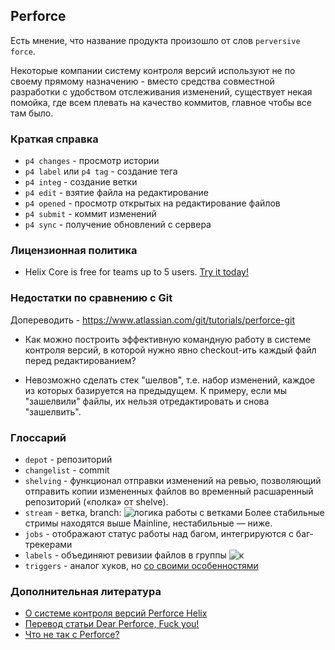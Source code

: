 ## Perforce

Есть мнение, что название продукта произошло от слов `perversive force`.

Некоторые компании систему контроля версий используют не по своему прямому
назначению - вместо средства совместной разработки с удобством отслеживания
изменений, существует некая помойка, где всем плевать на качество коммитов,
главное чтобы все там было.

### Краткая справка

* `p4 changes` - просмотр истории
* `p4 label` или `p4 tag` - создание тега
* `p4 integ` - создание ветки
* `p4 edit` - взятие файла на редактирование
* `p4 opened` - просмотр открытых на редактирование файлов
* `p4 submit` - коммит изменений
* `p4 sync` - получение обновлений с сервера

### Лицензионная политика

* Helix Core is free for teams up to 5 users. [Try it
    today!](https://www.perforce.com/downloads)

### Недостатки по сравнению с Git

Допереводить - https://www.atlassian.com/git/tutorials/perforce-git

* Как можно построить эффективную командную работу в системе контроля версий, в
    которой нужно явно checkout-ить каждый файл перед редактированием?

* Невозможно сделать стек "шелвов", т.е. набор изменений, каждое из которых
    базируется на предыдущем. К примеру, если мы "зашелвили" файлы, их нельзя
    отредактировать и снова "зашелвить".

### Глоссарий

* `depot` - репозиторий
* `changelist` - commit
* `shelving` - функционал отправки изменений на ревью, позволяющий отправить
  копии измененных файлов во временный расшаренный репозиторий («полка» от
  shelve).
* `stream` - ветка, branch:
  ![логика работы с ветками](https://habrastorage.org/files/683/3a9/07c/6833a907c7ce486ea493e2b6b2cd5bcf.png)
  Более стабильные стримы находятся выше Mainline, нестабильные — ниже.
* `jobs` - отображают статус работы над багом, интегрируются с баг-трекерами
* `labels` - объединяют ревизии файлов в группы
  ![к](https://habrastorage.org/files/5db/7f5/a5c/5db7f5a5ce4d4c658056573d87c2bc58.png)
* `triggers` - аналог хуков, но [со своими особенностями](https://www.perforce.com/perforce/doc.current/manuals/p4sag/Content/P4SAG/chapter.scripting.html)

### Дополнительная литература

* [О системе контроля версий Perforce Helix](https://habr.com/post/280976/)
* [Перевод статьи Dear Perforce, Fuck you!](http://scm-notes.blogspot.com/2011/10/dear-perforce-fuck-you.html)
* [Что не так с Perforce?](https://bozaro.ru/2016/11/18/p4-broken/)
